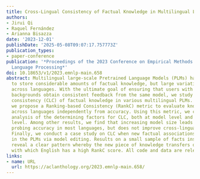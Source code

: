```yaml
---
title: Cross-Lingual Consistency of Factual Knowledge in Multilingual Language Models
authors:
- Jirui Qi
- Raquel Fernández
- Arianna Bisazza
date: '2023-12-01'
publishDate: '2025-05-08T09:07:17.757773Z'
publication_types:
- paper-conference
publication: '*Proceedings of the 2023 Conference on Empirical Methods in Natural
  Language Processing*'
doi: 10.18653/v1/2023.emnlp-main.658
abstract: Multilingual large-scale Pretrained Language Models (PLMs) have been shown
  to store considerable amounts of factual knowledge, but large variations are observed
  across languages. With the ultimate goal of ensuring that users with different language
  backgrounds obtain consistent feedback from the same model, we study the cross-lingual
  consistency (CLC) of factual knowledge in various multilingual PLMs. To this end,
  we propose a Ranking-based Consistency (RankC) metric to evaluate knowledge consistency
  across languages independently from accuracy. Using this metric, we conduct an in-depth
  analysis of the determining factors for CLC, both at model level and at language-pair
  level. Among other results, we find that increasing model size leads to higher factual
  probing accuracy in most languages, but does not improve cross-lingual consistency.
  Finally, we conduct a case study on CLC when new factual associations are inserted
  in the PLMs via model editing. Results on a small sample of facts inserted in English
  reveal a clear pattern whereby the new piece of knowledge transfers only to languages
  with which English has a high RankC score. All code and data are released at https://github.com/Betswish/Cross-Lingual-Consistency.
links:
- name: URL
  url: https://aclanthology.org/2023.emnlp-main.658/
---
```

